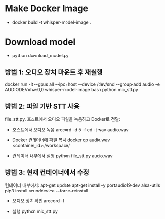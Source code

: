 # Make Docker Image
- docker build -t whisper-model-image .

# Download model 
- python download_model.py

## 방법 1: 오디오 장치 마운트 후 재실행

 docker run -it --gpus all --ipc=host --device /dev/snd --group-add audio -e AUDIODEV=hw:0,0 whisper-model-image bash
 python mic_stt.py


## 방법 2: 파일 기반 STT 사용

  file_stt.py. 호스트에서 오디오 파일을 녹음하고 Docker로 전달:

  - 호스트에서 오디오 녹음
  arecord -d 5 -f cd -t wav audio.wav

  - Docker 컨테이너에 파일 복사
  docker cp audio.wav <container_id>:/workspace/

  - 컨테이너 내부에서 실행
  python file_stt.py audio.wav


## 방법 3: 현재 컨테이너에서 수정

  컨테이너 내부에서:
  apt-get update
  apt-get install -y portaudio19-dev alsa-utils
  pip3 install sounddevice --force-reinstall

  - 오디오 장치 확인
  arecord -l

  - 실행
  python mic_stt.py